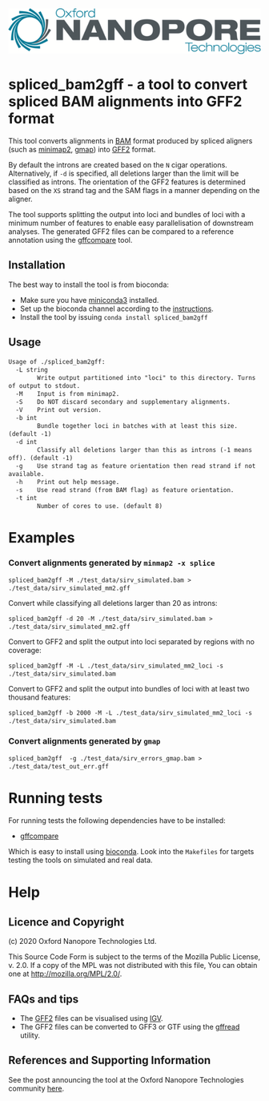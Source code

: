 ![ONT_logo](/ONT_logo.png)
-----------------------------

spliced_bam2gff - a tool to convert spliced BAM alignments into GFF2 format
===========================================================================

This tool converts alignments in [BAM](https://samtools.github.io/hts-specs/SAMv1.pdf) format produced by spliced aligners (such as [minimap2](https://github.com/lh3/minimap2), [gmap](http://research-pub.gene.com/gmap)) into [GFF2](https://www.ensembl.org/info/website/upload/gff.html) format.

By default the introns are created based on the `N` cigar operations. Alternatively, if `-d` is specified, all deletions larger than the limit will be classified as introns.
The orientation of the GFF2 features is determined based on the `XS` strand tag and the SAM flags in a manner depending on the aligner.

The tool supports splitting the output into loci and bundles of loci with a minimum number of features to enable easy parallelisation of downstream analyses.
The generated GFF2 files can be compared to a reference annotation using the [gffcompare](https://github.com/gpertea/gffcompare) tool.

## Installation

The best way to install the tool is from bioconda:

- Make sure you have [miniconda3](https://docs.conda.io/en/latest/miniconda.html) installed.
- Set up the bioconda channel according to the [instructions](://bioconda.github.io/user/install.html).
- Install the tool by issuing `conda install spliced_bam2gff`

## Usage

```
Usage of ./spliced_bam2gff:
  -L string
        Write output partitioned into "loci" to this directory. Turns of output to stdout.
  -M    Input is from minimap2.
  -S    Do NOT discard secondary and supplementary alignments.
  -V    Print out version.
  -b int
        Bundle together loci in batches with at least this size. (default -1)
  -d int
        Classify all deletions larger than this as introns (-1 means off). (default -1)
  -g    Use strand tag as feature orientation then read strand if not available.
  -h    Print out help message.
  -s    Use read strand (from BAM flag) as feature orientation.
  -t int
        Number of cores to use. (default 8)
```

Examples
========

### Convert alignments generated by `minmap2 -x splice`

```
spliced_bam2gff -M ./test_data/sirv_simulated.bam > ./test_data/sirv_simulated_mm2.gff
```

Convert while classifying all deletions larger than 20 as introns:
```
spliced_bam2gff -d 20 -M ./test_data/sirv_simulated.bam > ./test_data/sirv_simulated_mm2.gff
```

Convert to GFF2 and split the output into loci separated by regions with no coverage:
```
spliced_bam2gff -M -L ./test_data/sirv_simulated_mm2_loci -s ./test_data/sirv_simulated.bam
```

Convert to GFF2 and split the output into bundles of loci with at least two thousand features:
```
spliced_bam2gff -b 2000 -M -L ./test_data/sirv_simulated_mm2_loci -s ./test_data/sirv_simulated.bam
```

### Convert alignments generated by `gmap`

```
spliced_bam2gff  -g ./test_data/sirv_errors_gmap.bam > ./test_data/test_out_err.gff
```

Running tests
============

For running tests the following dependencies have to be installed:

- [gffcompare](https://github.com/gpertea/gffcompare)

Which is easy to install using [bioconda](https://bioconda.github.io). 
Look into the `Makefiles` for targets testing the tools on simulated and real data.

Help
====

## Licence and Copyright

(c) 2020 Oxford Nanopore Technologies Ltd.

This Source Code Form is subject to the terms of the Mozilla Public
License, v. 2.0. If a copy of the MPL was not distributed with this
file, You can obtain one at http://mozilla.org/MPL/2.0/.

## FAQs and tips

- The [GFF2](https://www.ensembl.org/info/website/upload/gff.html) files can be visualised using [IGV](http://software.broadinstitute.org/software/igv).
- The GFF2 files can be converted to GFF3 or GTF using the [gffread](https://bioconda.github.io/recipes/gffread/README.html) utility.

## References and Supporting Information

See the post announcing the tool at the Oxford Nanopore Technologies community [here](https://community.nanoporetech.com/posts/new-transcriptomics-analys).
